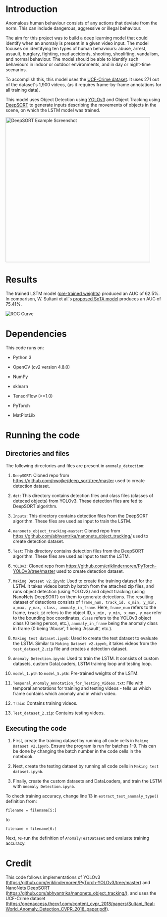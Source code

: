 # Introduction
Anomalous human behaviour consists of any actions that deviate from the norm. This can include dangerous, aggressive or illegal behaviour.

The aim for this project was to build a deep learning model that could identify when an anomaly is present in a given video input. The model focuses on identifying ten types of human behaviours: abuse, arrest, assault, burglary, fighting, road accidents, shooting, shoplifting, vandalism, and normal behaviour. The model should be able to identify such behaviours in indoor or outdoor environments, and in day or night-time scenarios.

To accomplish this, this model uses the [UCF-Crime dataset](https://www.crcv.ucf.edu/projects/real-world/). It uses 271 out of the dataset's 1,900 videos, (as it requires frame-by-frame annotations for all training data).

This model uses Object Detection using [YOLOv3](https://pjreddie.com/media/files/papers/YOLOv3.pdf) and Object Tracking using [DeepSORT](https://arxiv.org/abs/1703.07402) to generate inputs describing the movements of objects in the scene, on which the LSTM model was trained.

<img width="466" alt="DeepSORT Example Screenshot" src="https://github.com/droy824/anomaly_detection/assets/90248176/6cf8b999-14dd-4123-82dd-5feca06d379d">

# Results
The trained LSTM model ([pre-trained weights](https://github.com/droy824/anomaly_detection/blob/main/model_5.pth)) produced an AUC of 62.5%. In comparison, W. Sultani et al.'s [proposed SoTA model](https://openaccess.thecvf.com/content_cvpr_2018/papers/Sultani_Real-World_Anomaly_Detection_CVPR_2018_paper.pdf) produces an AUC of 75.41%.

![ROC Curve](https://github.com/droy824/anomaly_detection/assets/90248176/ce27ec81-03c5-4c3c-9f8a-fd8f1588396f)


# Dependencies
This code runs on:
* Python 3
* OpenCV (cv2 version 4.8.0)
* NumPy
* sklearn
* TensorFlow (>=1.0)
* PyTorch

* MatPlotLib

# Running the code
## Directories and files
The following directories and files are present in `anomaly_detection`: 
1. `DeepSORT`: Cloned repo from https://github.com/nwojke/deep_sort/tree/master used to create detection dataset.

2. `det`: This directory contains detection files and class files (classes of deteced objects) from YOLOv3. These detection files are fed to DeepSORT algorithm.

3. `Inputs`: This directory contains detection files from the DeepSORT algorithm. These files are used as input to train the LSTM.

4.  `nanonets_object_tracking-master`: Cloned repo from https://github.com/abhyantrika/nanonets_object_tracking/ used to create detection dataset.

5. `Test`: This directory contains detection files from the DeepSORT algorithm. These files are used as input to test the LSTM.

6. `YOLOv3`: Cloned repo from https://github.com/eriklindernoren/PyTorch-YOLOv3/tree/master used to create detection dataset.

7. `Making Dataset v2.ipynb`: Used to create the training dataset for the LSTM. It takes videos batch by batch from the attached zip files, and runs object detection (using YOLOv3) and object tracking (using NanoNets DeepSORT) on them to generate detections. The resulting dataset of detections consists of `frame_num, track_id, x_min, y_min, x_max, y_max, class, anomaly_in_frame`. Here, `frame_num` refers to the frame, `track_id` refers to the object ID, `x_min, y_min, x_max, y_max` refer to the bounding box coordinates, `class` refers to the YOLOv3 object class (0 being person, etc.), `anomaly_in_frame` being the anomaly class in frame (0 being 'Abuse', 1 being 'Assault', etc.).

8. `Making test dataset.ipynb`: Used to create the test dataset to evaluate the LSTM. Similar to `Making Dataset v2.ipynb`, it takes videos from the `test_dataset_2.zip` file and creates a detection dataset.

9. `Anomaly Detection.ipynb`: Used to train the LSTM. It consists of custom datasets, custom DataLoaders, LSTM training loop and testing loop.

10. `model_1.pth` to `model_5.pth`: Pre-trained weights of the LSTM.

11. `Temporal_Anomaly_Annotation_for_Testing_Videos.txt`: File with temporal annotations for training and testing videos - tells us which frame contains which anomaly and in which video.

12. `Train`: Contains training videos.

13. `Test_dataset_2.zip`: Contains testing videos.

## Executing the code
1. First, create the training dataset by running all code cells in `Making Dataset v2.ipynb`. Ensure the program is run for batches 1-9. This can be done by changing the batch number in the code cells in the notebook.

2. Next, create the testing dataset by running all code cells in `Making test dataset.ipynb`.

3. Finally, create the custom datasets and DataLoaders, and train the LSTM with `Anomaly Detection.ipynb`. 

To check training accuracy, change line 13 in `extract_test_anomaly_type()` definition from:
```
filename = filename[5:]
```
to 
```
filename = filename[6:]
```
Next, re-run the definition of `AnomalyTestDataset` and evaluate training accuracy.

# Credit
This code follows implementations of YOLOv3 (https://github.com/eriklindernoren/PyTorch-YOLOv3/tree/master) and NanoNets DeepSORT (https://github.com/abhyantrika/nanonets_object_tracking/), and uses the UCF-Crime dataset (https://openaccess.thecvf.com/content_cvpr_2018/papers/Sultani_Real-World_Anomaly_Detection_CVPR_2018_paper.pdf).
